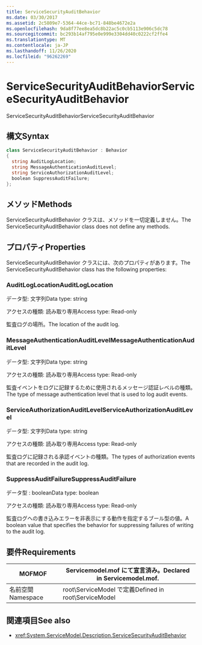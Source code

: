 ```yaml
---
title: ServiceSecurityAuditBehavior
ms.date: 03/30/2017
ms.assetid: 2c5809e7-5364-44ce-bc71-848be4672e2a
ms.openlocfilehash: 9da8f77ee8ea5dc8b22ac5c0cb5113e906c5dc78
ms.sourcegitcommit: bc293b14af795e0e999e3304dd40c0222cf2ffe4
ms.translationtype: MT
ms.contentlocale: ja-JP
ms.lasthandoff: 11/26/2020
ms.locfileid: "96262269"
---
```

# <a name="servicesecurityauditbehavior"></a><span data-ttu-id="1e920-102">ServiceSecurityAuditBehavior</span><span class="sxs-lookup"><span data-stu-id="1e920-102">ServiceSecurityAuditBehavior</span></span>

<span data-ttu-id="1e920-103">ServiceSecurityAuditBehavior</span><span class="sxs-lookup"><span data-stu-id="1e920-103">ServiceSecurityAuditBehavior</span></span>  
  
## <a name="syntax"></a><span data-ttu-id="1e920-104">構文</span><span class="sxs-lookup"><span data-stu-id="1e920-104">Syntax</span></span>  
  
```csharp  
class ServiceSecurityAuditBehavior : Behavior  
{  
  string AuditLogLocation;  
  string MessageAuthenticationAuditLevel;  
  string ServiceAuthorizationAuditLevel;  
  boolean SuppressAuditFailure;  
};  
```  
  
## <a name="methods"></a><span data-ttu-id="1e920-105">メソッド</span><span class="sxs-lookup"><span data-stu-id="1e920-105">Methods</span></span>  

 <span data-ttu-id="1e920-106">ServiceSecurityAuditBehavior クラスは、メソッドを一切定義しません。</span><span class="sxs-lookup"><span data-stu-id="1e920-106">The ServiceSecurityAuditBehavior class does not define any methods.</span></span>  
  
## <a name="properties"></a><span data-ttu-id="1e920-107">プロパティ</span><span class="sxs-lookup"><span data-stu-id="1e920-107">Properties</span></span>  

 <span data-ttu-id="1e920-108">ServiceSecurityAuditBehavior クラスには、次のプロパティがあります。</span><span class="sxs-lookup"><span data-stu-id="1e920-108">The ServiceSecurityAuditBehavior class has the following properties:</span></span>  
  
### <a name="auditloglocation"></a><span data-ttu-id="1e920-109">AuditLogLocation</span><span class="sxs-lookup"><span data-stu-id="1e920-109">AuditLogLocation</span></span>  

 <span data-ttu-id="1e920-110">データ型: 文字列</span><span class="sxs-lookup"><span data-stu-id="1e920-110">Data type: string</span></span>  
  
 <span data-ttu-id="1e920-111">アクセスの種類: 読み取り専用</span><span class="sxs-lookup"><span data-stu-id="1e920-111">Access type: Read-only</span></span>  
  
 <span data-ttu-id="1e920-112">監査ログの場所。</span><span class="sxs-lookup"><span data-stu-id="1e920-112">The location of the audit log.</span></span>  
  
### <a name="messageauthenticationauditlevel"></a><span data-ttu-id="1e920-113">MessageAuthenticationAuditLevel</span><span class="sxs-lookup"><span data-stu-id="1e920-113">MessageAuthenticationAuditLevel</span></span>  

 <span data-ttu-id="1e920-114">データ型: 文字列</span><span class="sxs-lookup"><span data-stu-id="1e920-114">Data type: string</span></span>  
  
 <span data-ttu-id="1e920-115">アクセスの種類: 読み取り専用</span><span class="sxs-lookup"><span data-stu-id="1e920-115">Access type: Read-only</span></span>  
  
 <span data-ttu-id="1e920-116">監査イベントをログに記録するために使用されるメッセージ認証レベルの種類。</span><span class="sxs-lookup"><span data-stu-id="1e920-116">The type of message authentication level that is used to log audit events.</span></span>  
  
### <a name="serviceauthorizationauditlevel"></a><span data-ttu-id="1e920-117">ServiceAuthorizationAuditLevel</span><span class="sxs-lookup"><span data-stu-id="1e920-117">ServiceAuthorizationAuditLevel</span></span>  

 <span data-ttu-id="1e920-118">データ型: 文字列</span><span class="sxs-lookup"><span data-stu-id="1e920-118">Data type: string</span></span>  
  
 <span data-ttu-id="1e920-119">アクセスの種類: 読み取り専用</span><span class="sxs-lookup"><span data-stu-id="1e920-119">Access type: Read-only</span></span>  
  
 <span data-ttu-id="1e920-120">監査ログに記録される承認イベントの種類。</span><span class="sxs-lookup"><span data-stu-id="1e920-120">The types of authorization events that are recorded in the audit log.</span></span>  
  
### <a name="suppressauditfailure"></a><span data-ttu-id="1e920-121">SuppressAuditFailure</span><span class="sxs-lookup"><span data-stu-id="1e920-121">SuppressAuditFailure</span></span>  

 <span data-ttu-id="1e920-122">データ型 : boolean</span><span class="sxs-lookup"><span data-stu-id="1e920-122">Data type: boolean</span></span>  
  
 <span data-ttu-id="1e920-123">アクセスの種類: 読み取り専用</span><span class="sxs-lookup"><span data-stu-id="1e920-123">Access type: Read-only</span></span>  
  
 <span data-ttu-id="1e920-124">監査ログへの書き込みエラーを非表示にする動作を指定するブール型の値。</span><span class="sxs-lookup"><span data-stu-id="1e920-124">A boolean value that specifies the behavior for suppressing failures of writing to the audit log.</span></span>  
  
## <a name="requirements"></a><span data-ttu-id="1e920-125">要件</span><span class="sxs-lookup"><span data-stu-id="1e920-125">Requirements</span></span>  
  
|<span data-ttu-id="1e920-126">MOF</span><span class="sxs-lookup"><span data-stu-id="1e920-126">MOF</span></span>|<span data-ttu-id="1e920-127">Servicemodel.mof にて宣言済み。</span><span class="sxs-lookup"><span data-stu-id="1e920-127">Declared in Servicemodel.mof.</span></span>|  
|---------|-----------------------------------|  
|<span data-ttu-id="1e920-128">名前空間</span><span class="sxs-lookup"><span data-stu-id="1e920-128">Namespace</span></span>|<span data-ttu-id="1e920-129">root\ServiceModel で定義</span><span class="sxs-lookup"><span data-stu-id="1e920-129">Defined in root\ServiceModel</span></span>|  
  
## <a name="see-also"></a><span data-ttu-id="1e920-130">関連項目</span><span class="sxs-lookup"><span data-stu-id="1e920-130">See also</span></span>

- <xref:System.ServiceModel.Description.ServiceSecurityAuditBehavior>
